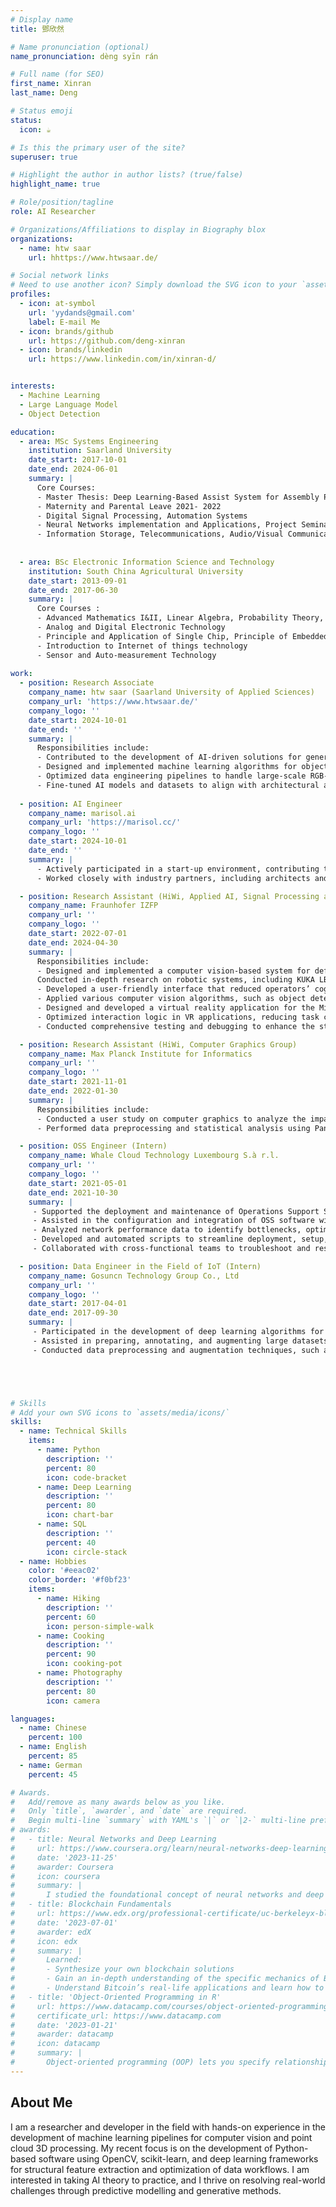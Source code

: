 ```yaml
---
# Display name
title: 鄧欣然

# Name pronunciation (optional)
name_pronunciation: dèng syīn rán

# Full name (for SEO)
first_name: Xinran
last_name: Deng

# Status emoji
status:
  icon: ☕️

# Is this the primary user of the site?
superuser: true

# Highlight the author in author lists? (true/false)
highlight_name: true

# Role/position/tagline
role: AI Researcher

# Organizations/Affiliations to display in Biography blox
organizations:
  - name: htw saar
    url: hhttps://www.htwsaar.de/

# Social network links
# Need to use another icon? Simply download the SVG icon to your `assets/media/icons/` folder.
profiles:
  - icon: at-symbol
    url: 'yydands@gmail.com'
    label: E-mail Me
  - icon: brands/github
    url: https://github.com/deng-xinran
  - icon: brands/linkedin
    url: https://www.linkedin.com/in/xinran-d/


interests:
  - Machine Learning
  - Large Language Model
  - Object Detection

education:
  - area: MSc Systems Engineering
    institution: Saarland University
    date_start: 2017-10-01
    date_end: 2024-06-01
    summary: |
      Core Courses:
      - Master Thesis: Deep Learning‑Based Assist System for Assembly Process of Fuel Cell Stacks.
      - Maternity and Parental Leave 2021‑ 2022
      - Digital Signal Processing, Automation Systems
      - Neural Networks implementation and Applications, Project Seminar Neural networks
      - Information Storage, Telecommunications, Audio/Visual Communication and Networks
      
    
  - area: BSc Electronic Information Science and Technology
    institution: South China Agricultural University
    date_start: 2013-09-01
    date_end: 2017-06-30
    summary: |
      Core Courses :
      - Advanced Mathematics I&II, Linear Algebra, Probability Theory, Principle of Statistics
      - Analog and Digital Electronic Technology
      - Principle and Application of Single Chip, Principle of Embedded System
      - Introduction to Internet of things technology
      - Sensor and Auto‑measurement Technology
      
work:
  - position: Research Associate 
    company_name: htw saar (Saarland University of Applied Sciences)
    company_url: 'https://www.htwsaar.de/'
    company_logo: ''
    date_start: 2024-10-01
    date_end: ''
    summary: |
      Responsibilities include:
      - Contributed to the development of AI-driven solutions for generating 3D digital models of existing buildings, using RGB-D data and modern cloud technologies to create IFC-standard models suitable for BIM integration.
      - Designed and implemented machine learning algorithms for object detection, segmentation, and 3D reconstruction, enabling automated processing of building data with minimal manual intervention.
      - Optimized data engineering pipelines to handle large-scale RGB-D datasets, ensuring efficient processing and high-quality output for 3D modeling tasks.
      - Fine-tuned AI models and datasets to align with architectural and IFC (Industry Foundation Classes) standards, ensuring compliance with industry requirements.
   
  - position: AI Engineer
    company_name: marisol.ai
    company_url: 'https://marisol.cc/'
    company_logo: ''
    date_start: 2024-10-01
    date_end: ''
    summary: |
      - Actively participated in a start-up environment, contributing to the EXIST-funded research transfer project by translating academic innovations into market-ready applications for the construction industry.
      - Worked closely with industry partners, including architects and engineers, to tailor digital solutions to the specific needs of the construction sector, achieving significant time savings and cost reductions for clients.

  - position: Research Assistant (HiWi, Applied AI, Signal Processing and Data Analysis Group)
    company_name: Fraunhofer IZFP
    company_url: ''
    company_logo: ''
    date_start: 2022-07-01
    date_end: 2024-04-30
    summary: |
      Responsibilities include:
      - Designed and implemented a computer vision-based system for defect detection and keypoint recognition in assembly tasks. Achieved 90.38% accuracy for key point detection using convolutional neural networks (CNNs).
      Conducted in-depth research on robotic systems, including KUKA LBR iiwa and ABB YuMi, mastering kinematics, control algorithms, and human-robot collaboration to optimize assembly precision and safety.
      - Developed a user-friendly interface that reduced operators’ cognitive workload and significantly improved production line efficiency.
      - Applied various computer vision algorithms, such as object detection and edge detection, to identify and track assembly components, addressing the challenges of high precision in production processes.
      - Designed and developed a virtual reality application for the Microsoft Hololens 2 platform, focusing on precise object manipulation features using MRTK Toolkit, Unity, and Visual Studio.
      - Optimized interaction logic in VR applications, reducing task completion time by 20% during testing and improving interaction accuracy to over 98%.
      - Conducted comprehensive testing and debugging to enhance the stability and usability of applications, ensuring smooth real-world functionality.

  - position: Research Assistant (HiWi, Computer Graphics Group)
    company_name: Max Planck Institute for Informatics
    company_url: ''
    company_logo: ''
    date_start: 2021-11-01
    date_end: 2022-01-30
    summary: |
      Responsibilities include:
      - Conducted a user study on computer graphics to analyze the impact of display characteristics (luminance, dynamic range, stereoscopic presentation) on gloss appearance, comparing it to real-world reference objects.
      - Performed data preprocessing and statistical analysis using Pandas and SciPy, improving data processing efficiency by over 50% and enhancing model performance.

  - position: OSS Engineer (Intern)
    company_name: Whale Cloud Technology Luxembourg S.à r.l.
    company_url: ''
    company_logo: ''
    date_start: 2021-05-01
    date_end: 2021-10-30
    summary: |
     - Supported the deployment and maintenance of Operations Support Systems (OSS) for telecommunications networks, ensuring smooth and timely delivery of technical solutions to clients.
     - Assisted in the configuration and integration of OSS software with existing network infrastructure, addressing compatibility, performance, and scalability issues.
     - Analyzed network performance data to identify bottlenecks, optimize system performance, and propose improvements that enhanced operational efficiency by reducing downtime.
     - Developed and automated scripts to streamline deployment, setup, and testing processes, significantly reducing manual effort and minimizing errors.
     - Collaborated with cross-functional teams to troubleshoot and resolve technical issues during OSS implementation, maintaining customer satisfaction and meeting project deadlines.

  - position: Data Engineer in the Field of IoT (Intern)
    company_name: Gosuncn Technology Group Co., Ltd
    company_url: ''
    company_logo: ''
    date_start: 2017-04-01
    date_end: 2017-09-30
    summary: |
     - Participated in the development of deep learning algorithms for facial detection and vehicle recognition, focusing on surveillance camera applications, such as license plate recognition and monitoring driver actions.
     - Assisted in preparing, annotating, and augmenting large datasets for machine learning models, focusing on improving the accuracy and efficiency of recognition algorithms.
     - Conducted data preprocessing and augmentation techniques, such as rotation, scaling, and flipping, to create diverse and balanced datasets for training, which improved model robustness.





# Skills
# Add your own SVG icons to `assets/media/icons/`
skills:
  - name: Technical Skills
    items:
      - name: Python
        description: ''
        percent: 80
        icon: code-bracket
      - name: Deep Learning
        description: ''
        percent: 80
        icon: chart-bar
      - name: SQL
        description: ''
        percent: 40
        icon: circle-stack
  - name: Hobbies
    color: '#eeac02'
    color_border: '#f0bf23'
    items:
      - name: Hiking
        description: ''
        percent: 60
        icon: person-simple-walk
      - name: Cooking
        description: ''
        percent: 90
        icon: cooking-pot
      - name: Photography
        description: ''
        percent: 80
        icon: camera

languages:
  - name: Chinese
    percent: 100
  - name: English
    percent: 85
  - name: German
    percent: 45

# Awards.
#   Add/remove as many awards below as you like.
#   Only `title`, `awarder`, and `date` are required.
#   Begin multi-line `summary` with YAML's `|` or `|2-` multi-line prefix and indent 2 spaces below.
# awards:
#   - title: Neural Networks and Deep Learning
#     url: https://www.coursera.org/learn/neural-networks-deep-learning
#     date: '2023-11-25'
#     awarder: Coursera
#     icon: coursera
#     summary: |
#       I studied the foundational concept of neural networks and deep learning. By the end, I was familiar with the significant technological trends driving the rise of deep learning; build, train, and apply fully connected deep neural networks; implement efficient (vectorized) neural networks; identify key parameters in a neural network’s architecture; and apply deep learning to your own applications.
#   - title: Blockchain Fundamentals
#     url: https://www.edx.org/professional-certificate/uc-berkeleyx-blockchain-fundamentals
#     date: '2023-07-01'
#     awarder: edX
#     icon: edx
#     summary: |
#       Learned:
#       - Synthesize your own blockchain solutions
#       - Gain an in-depth understanding of the specific mechanics of Bitcoin
#       - Understand Bitcoin’s real-life applications and learn how to attack and destroy Bitcoin, Ethereum, smart contracts and Dapps, and alternatives to Bitcoin’s Proof-of-Work consensus algorithm
#   - title: 'Object-Oriented Programming in R'
#     url: https://www.datacamp.com/courses/object-oriented-programming-with-s3-and-r6-in-r
#     certificate_url: https://www.datacamp.com
#     date: '2023-01-21'
#     awarder: datacamp
#     icon: datacamp
#     summary: |
#       Object-oriented programming (OOP) lets you specify relationships between functions and the objects that they can act on, helping you manage complexity in your code. This is an intermediate level course, providing an introduction to OOP, using the S3 and R6 systems. S3 is a great day-to-day R programming tool that simplifies some of the functions that you write. R6 is especially useful for industry-specific analyses, working with web APIs, and building GUIs.
---
```


## About Me

I am a researcher and developer in the field with hands-on experience in the development of machine learning pipelines for computer vision and point cloud 3D processing. My recent focus is on the development of Python-based software using OpenCV, scikit-learn, and deep learning frameworks for structural feature extraction and optimization of data workflows. I am interested in taking AI theory to practice, and I thrive on resolving real-world challenges through predictive modelling and generative methods.